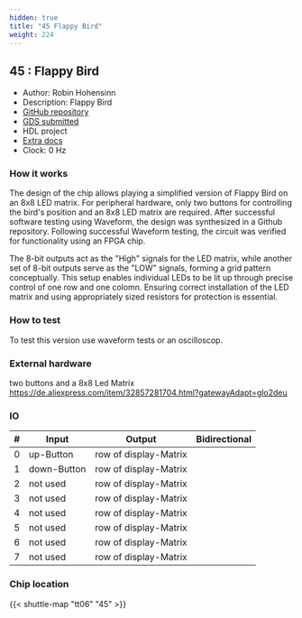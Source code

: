 ```yaml
---
hidden: true
title: "45 Flappy Bird"
weight: 224
---
```


## 45 : Flappy Bird

* Author: Robin Hohensinn
* Description: Flappy Bird
* [GitHub repository](https://github.com/RobinH08/JKU-TT06-FlappyBird)
* [GDS submitted](https://github.com/RobinH08/JKU-TT06-FlappyBird/actions/runs/8632170515)
* HDL project
* [Extra docs]()
* Clock: 0 Hz

<!---

This file is used to generate your project datasheet. Please fill in the information below and delete any unused
sections.

You can also include images in this folder and reference them in the markdown. Each image must be less than
512 kb in size, and the combined size of all images must be less than 1 MB.
-->


### How it works

The design of the chip allows playing a simplified version of Flappy Bird on an 8x8 LED matrix. For peripheral hardware, only two buttons for controlling the bird's position and an 8x8 LED matrix are required. After successful software testing using Waveform, the design was synthesized in a Github repository. Following successful Waveform testing, the circuit was verified for functionality using an FPGA chip.

The 8-bit outputs act as the "High" signals for the LED matrix, while another set of 8-bit outputs serve as the "LOW" signals, forming a grid pattern conceptually.
This setup enables individual LEDs to be lit up through precise control of one row and one colomn.
Ensuring correct installation of the LED matrix and using appropriately sized resistors for protection is essential.

### How to test

To test this version use waveform tests or an oscilloscop.

### External hardware

two buttons and a 8x8 Led Matrix
https://de.aliexpress.com/item/32857281704.html?gatewayAdapt=glo2deu


### IO

| #             | Input    | Output   | Bidirectional   |
| ------------- | -------- | -------- | --------------- |
| 0 | up-Button  | row of display-Matrix  |      |
| 1 | down-Button  | row of display-Matrix  |      |
| 2 | not used  | row of display-Matrix  |      |
| 3 | not used  | row of display-Matrix  |      |
| 4 | not used  | row of display-Matrix  |      |
| 5 | not used  | row of display-Matrix  |      |
| 6 | not used  | row of display-Matrix  |      |
| 7 | not used  | row of display-Matrix  |      |


### Chip location

{{< shuttle-map "tt06" "45" >}}
